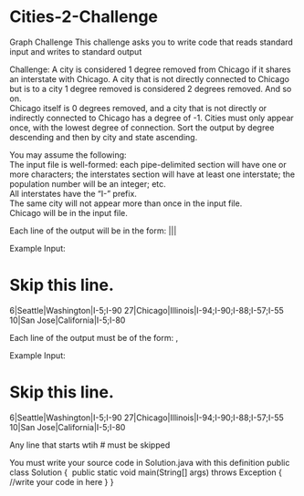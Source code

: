 # Cities-2-Challenge
Graph Challenge
This challenge asks you to write code that reads standard input and writes to standard output

Challenge:
A city is considered 1 degree removed from Chicago if it shares an interstate with Chicago. 
A city that is not directly connected to Chicago but is to a city 1 degree removed is considered 2 degrees removed. And so on.  
Chicago itself is 0 degrees removed, and a city that is not directly or indirectly connected to Chicago has a degree of -1. 
Cities must only appear once, with the lowest degree of connection.
Sort the output by degree descending and then by city and state ascending.

You may assume the following:  
The input file is well-formed: 
each pipe-delimited section will have one or more characters; 
the interstates section will have at least one interstate; 
the population number will be an integer; etc.  
All interstates have the “I-” prefix.  
The same city will not appear more than once in the input file.  
Chicago will be in the input file.

Each line of the output will be in the form:
<Population>|<City>|<State>|<Semicolon-delimited list of interstates that run through this city>

Example Input:
# Skip this line.
6|Seattle|Washington|I-5;I-90
27|Chicago|Illinois|I-94;I-90;I-88;I-57;I-55
10|San Jose|California|I-5;I-80

Each line of the output must be of the form:<Degrees removed from Chicago> <City>, <State>

Example Input:
# Skip this line.
6|Seattle|Washington|I-5;I-90
27|Chicago|Illinois|I-94;I-90;I-88;I-57;I-55
10|San Jose|California|I-5;I-80

Any line that starts wtih # must be skipped

You must write your source code in Solution.java with this definition
public class Solution { 
  public static void main(String[] args) throws Exception {
    //write your code in here
  }
 }
